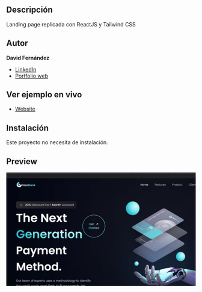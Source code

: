 ## Descripción

Landing page replicada con ReactJS y Tailwind CSS

## Autor

**David Fernández**

* [LinkedIn](www.linkedin.com/in/david-fernandez-comesaña)
* [Portfolio web](https://github.com/davidFCDev/virtual-folio)

## Ver ejemplo en vivo

- [Website](https://modern-landingpage-react.netlify.app/)

## Instalación

Este proyecto no necesita de instalación.

## Preview

![Image text](https://github.com/davidFCDev/modern-landing-page/blob/main/src/assets/fondo-proyecto-5.jpg)
